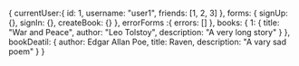 {
	currentUser:{
		id: 1,
		username: "user1",
        friends: [1, 2, 3]
    },
    forms: {
    	signUp: {},
    	signIn: {},
    	createBook: {}
    },
    errorForms :{
        errors: [] 
    },
    books: {
    	1: {
    	  title: "War and Peace",
    	  author: "Leo Tolstoy",
    	  description: "A very long story"
        }
    },
    bookDeatil: {
        author: Edgar Allan Poe,
        title: Raven,
        description: "A vary sad poem"
    }
}
